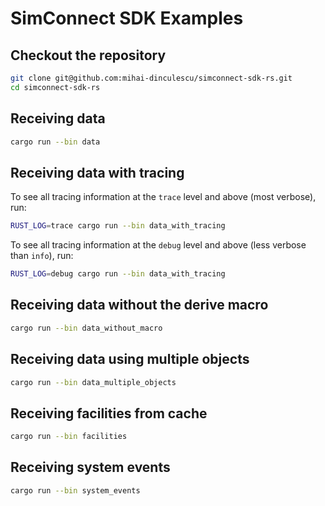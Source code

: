 # SimConnect SDK Examples

## Checkout the repository

```bash
git clone git@github.com:mihai-dinculescu/simconnect-sdk-rs.git
cd simconnect-sdk-rs
```

## Receiving data

```bash
cargo run --bin data
```

## Receiving data with tracing

To see all tracing information at the `trace` level and above (most verbose), run:

```bash
RUST_LOG=trace cargo run --bin data_with_tracing
```

To see all tracing information at the `debug` level and above (less verbose than `info`), run:

```bash
RUST_LOG=debug cargo run --bin data_with_tracing
```

## Receiving data without the derive macro

```bash
cargo run --bin data_without_macro
```

## Receiving data using multiple objects

```bash
cargo run --bin data_multiple_objects
```

## Receiving facilities from cache

```bash
cargo run --bin facilities
```

## Receiving system events

```bash
cargo run --bin system_events
```
